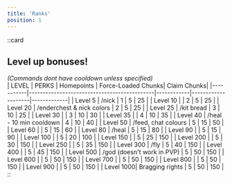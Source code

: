 ```yaml
---
title: 'Ranks'
position: 1
---
```

::card
## Level up bonuses!
_(Commands dont have cooldown unless specified)_
<br>
| LEVEL     | PERKS                                       | Homepoints | Force-Loaded Chunks| Claim Chunks| 
|-----------|---------------------------------------------|------------|--------------------|-------------|
| Level 5   | /nick                                       | 1          | 5                  | 25          | 
| Level 10  |                                             | 2          | 5                  | 25          | 
| Level 20  | /enderchest & nick colors                   | 2          | 5                  | 25          | 
| Level 25  | /kit bread                                  | 3          | 10                 | 25          | 
| Level 30  |                                             | 3          | 10                 | 30          | 
| Level 35  |                                             | 4          | 10                 | 35          | 
| Level 40  | /heal - 10 min cooldown                     | 4          | 10                 | 40          | 
| Level 50  | /feed, chat colours                         | 5          | 15                 | 50          | 
| Level 60  |                                             | 5          | 15                 | 60          | 
| Level 80  | /heal                                       | 5          | 15                 | 80          | 
| Level 90  |                                             | 5          | 15                 | 90          | 
| Level 100 |                                             | 5          | 20                 | 100         | 
| Level 150 |                                             | 5          | 25                 | 150         | 
| Level 200 |                                             | 5          | 30                 | 150         | 
| Level 250 |                                             | 5          | 35                 | 150         | 
| Level 300 | /fly                                        | 5          | 40                 | 150         | 
| Level 400 |                                             | 5          | 45                 | 150         | 
| Level 500 | /god (doesn't work in PVP)                  | 5          | 50                 | 150         | 
| Level 600 |                                             | 5          | 50                 | 150         | 
| Level 700 |                                             | 5          | 50                 | 150         | 
| Level 800 |                                             | 5          | 50                 | 150         | 
| Level 900 |                                             | 5          | 50                 | 150         | 
| Level 1000| Bragging rights                             | 5          | 50                 | 150         |
::